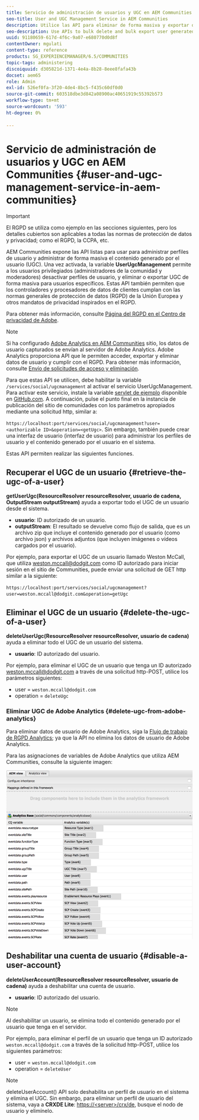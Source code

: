 ```yaml
---
title: Servicio de administración de usuarios y UGC en AEM Communities
seo-title: User and UGC Management Service in AEM Communities
description: Utilice las API para eliminar de forma masiva y exportar de forma masiva contenido generado por el usuario, y para deshabilitar la cuenta de usuario.
seo-description: Use APIs to bulk delete and bulk export user generated content, and disable user account.
uuid: 91180659-617d-4f6c-9a07-e680770d0d8f
contentOwner: mgulati
content-type: reference
products: SG_EXPERIENCEMANAGER/6.5/COMMUNITIES
topic-tags: administering
discoiquuid: d305821d-1371-4e4a-8b28-8eee8fafa43b
docset: aem65
role: Admin
exl-id: 526ef0fa-3f20-4de4-8bc5-f435c60df0d0
source-git-commit: 603518dbe3d842a08900ac40651919c55392b573
workflow-type: tm+mt
source-wordcount: '593'
ht-degree: 0%

---
```


# Servicio de administración de usuarios y UGC en AEM Communities {#user-and-ugc-management-service-in-aem-communities}

>[!IMPORTANT]
>
>El RGPD se utiliza como ejemplo en las secciones siguientes, pero los detalles cubiertos son aplicables a todas las normas de protección de datos y privacidad; como el RGPD, la CCPA, etc.

AEM Communities expone las API listas para usar para administrar perfiles de usuario y administrar de forma masiva el contenido generado por el usuario (UGC). Una vez activada, la variable **UserUgcManagement** permite a los usuarios privilegiados (administradores de la comunidad y moderadores) desactivar perfiles de usuario, y eliminar o exportar UGC de forma masiva para usuarios específicos. Estas API también permiten que los controladores y procesadores de datos de clientes cumplan con las normas generales de protección de datos (RGPD) de la Unión Europea y otros mandatos de privacidad inspirados en el RGPD.

Para obtener más información, consulte [Página del RGPD en el Centro de privacidad de Adobe](https://www.adobe.com/privacy/general-data-protection-regulation.html).

>[!NOTE]
>
>Si ha configurado [Adobe Analytics en AEM Communities](/help/communities/analytics.md) sitio, los datos de usuario capturados se envían al servidor de Adobe Analytics. Adobe Analytics proporciona API que le permiten acceder, exportar y eliminar datos de usuario y cumplir con el RGPD. Para obtener más información, consulte [Envío de solicitudes de acceso y eliminación](https://docs.adobe.com/content/help/en/analytics/admin/data-governance/gdpr-submit-access-delete.html).

Para que estas API se utilicen, debe habilitar la variable `/services/social/ugcmanagement` al activar el servicio UserUgcManagement. Para activar este servicio, instale la variable [servlet de ejemplo](https://github.com/Adobe-Marketing-Cloud/aem-communities-ugc-migration/tree/main/bundles/communities-ugc-management-servlet) disponible en [GitHub.com](https://github.com/Adobe-Marketing-Cloud/aem-communities-ugc-migration/tree/main/bundles/communities-ugc-management-servlet). A continuación, pulse el punto final en la instancia de publicación del sitio de comunidades con los parámetros apropiados mediante una solicitud http, similar a:

`https://localhost:port/services/social/ugcmanagement?user=<authorizable ID>&operation=<getUgc>`. Sin embargo, también puede crear una interfaz de usuario (interfaz de usuario) para administrar los perfiles de usuario y el contenido generado por el usuario en el sistema.

Estas API permiten realizar las siguientes funciones.

## Recuperar el UGC de un usuario {#retrieve-the-ugc-of-a-user}

**getUserUgc(ResourceResolver resourceResolver, usuario de cadena, OutputStream outputStream)** ayuda a exportar todo el UGC de un usuario desde el sistema.

* **usuario**: ID autorizado de un usuario.
* **outputStream**: El resultado se devuelve como flujo de salida, que es un archivo zip que incluye el contenido generado por el usuario (como archivo json) y archivos adjuntos (que incluyen imágenes o vídeos cargados por el usuario).

Por ejemplo, para exportar el UGC de un usuario llamado Weston McCall, que utiliza weston.mccall@dodgit.com como ID autorizado para iniciar sesión en el sitio de Communities, puede enviar una solicitud de GET http similar a la siguiente:

`https://localhost:port/services/social/ugcmanagement?user=weston.mccall@dodgit.com&operation=getUgc`

## Eliminar el UGC de un usuario {#delete-the-ugc-of-a-user}

**deleteUserUgc(ResourceResolver resourceResolver, usuario de cadena)** ayuda a eliminar todo el UGC de un usuario del sistema.

* **usuario**: ID autorizado del usuario.

Por ejemplo, para eliminar el UGC de un usuario que tenga un ID autorizado weston.mccall@dodgit.com a través de una solicitud http-POST, utilice los parámetros siguientes:

* user = `weston.mccall@dodgit.com`
* operation = `deleteUgc`

### Eliminar UGC de Adobe Analytics {#delete-ugc-from-adobe-analytics}

Para eliminar datos de usuario de Adobe Analytics, siga la [Flujo de trabajo de RGPD Analytics](https://docs.adobe.com/content/help/en/analytics/admin/data-governance/an-gdpr-workflow.html); ya que la API no elimina los datos de usuario de Adobe Analytics.

Para las asignaciones de variables de Adobe Analytics que utiliza AEM Communities, consulte la siguiente imagen:

![Asignación de variables de comunidades AEM para Adobe Analytics](assets/analytics-communities-mapping.png)

## Deshabilitar una cuenta de usuario {#disable-a-user-account}

**deleteUserAccount(ResourceResolver resourceResolver, usuario de cadena)** ayuda a deshabilitar una cuenta de usuario.

* **usuario**: ID autorizado del usuario.

>[!NOTE]
>
>Al deshabilitar un usuario, se elimina todo el contenido generado por el usuario que tenga en el servidor.

Por ejemplo, para eliminar el perfil de un usuario que tenga un ID autorizado `weston.mccall@dodgit.com` a través de la solicitud http-POST, utilice los siguientes parámetros:

* user = `weston.mccall@dodgit.com`
* operation = `deleteUser`

>[!NOTE]
>
>deleteUserAccount() API solo deshabilita un perfil de usuario en el sistema y elimina el UGC. Sin embargo, para eliminar un perfil de usuario del sistema, vaya a **CRXDE Lite**: [https://&lt;server>/crx/de](https://localhost:4502/crx/de), busque el nodo de usuario y elimínelo.
